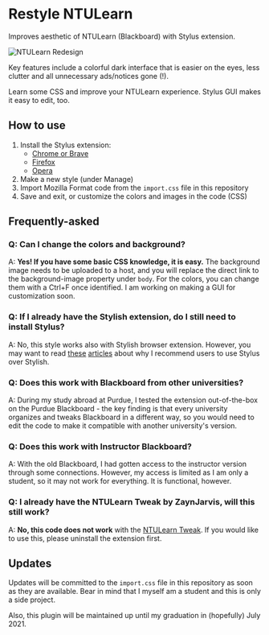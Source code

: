 # Restyle NTULearn
Improves aesthetic of NTULearn (Blackboard) with Stylus extension. 

![NTULearn Redesign](https://beverleyy.github.io/images/website/ntulearn.png)

Key features include a colorful dark interface that is easier on the eyes, less clutter and all unnecessary ads/notices gone (!).

Learn some CSS and improve your NTULearn experience. Stylus GUI makes it easy to edit, too.

## How to use
1. Install the Stylus extension:
   * [Chrome or Brave](https://chrome.google.com/webstore/detail/stylus/clngdbkpkpeebahjckkjfobafhncgmne)
   * [Firefox](https://addons.mozilla.org/en-US/firefox/addon/styl-us/)
   * [Opera](https://addons.opera.com/en/extensions/details/stylus/)
2. Make a new style (under Manage)
3. Import Mozilla Format code from the `import.css` file in this repository
4. Save and exit, or customize the colors and images in the code (CSS)

## Frequently-asked
### Q: Can I change the colors and background?
A: **Yes! If you have some basic CSS knowledge, it is easy.** The background image needs to be uploaded to a host, and you will replace the direct link to the background-image property under `body`. For the colors, you can change them with a Ctrl+F once identified. I am working on making a GUI for customization soon.

### Q: If I already have the Stylish extension, do I still need to install Stylus?
A: No, this style works also with Stylish browser extension. However, you may want to read [these](https://www.alphr.com/security/1009689/stylish-spyware-google-chrome-extension) [articles](https://www.ghacks.net/2018/08/17/stylish-add-on-returns/) about why I recommend users to use Stylus over Stylish.

### Q: Does this work with Blackboard from other universities?
A: During my study abroad at Purdue, I tested the extension out-of-the-box on the Purdue Blackboard - the key finding is that every university organizes and tweaks Blackboard in a different way, so you would need to edit the code to make it compatible with another university's version.

### Q: Does this work with Instructor Blackboard?
A: With the old Blackboard, I had gotten access to the instructor version through some connections. However, my access is limited as I am only a student, so it may not work for everything. It is functional, however.

### Q: I already have the NTULearn Tweak by ZaynJarvis, will this still work?
A: **No, this code does not work** with the [NTULearn Tweak](https://chrome.google.com/webstore/detail/ntulearn-tweak-ntu/gnpfhhfeloajnenikhgdoagcfalofnjb). If you would like to use this, please uninstall the extension first.

## Updates
Updates will be committed to the `import.css` file in this repository as soon as they are available. Bear in mind that I myself am a student and this is only a side project. 

Also, this plugin will be maintained up until my graduation in (hopefully) July 2021.
